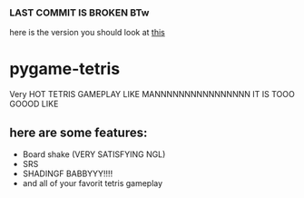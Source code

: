 ### LAST COMMIT IS BROKEN BTw
here is the version you should look at [this](https://github.com/Henry-Willson/pygame-tetris/commit/c040d8ad05d9c73e64b8b2eecc6c22e6a1ed0441)
# pygame-tetris
Very HOT TETRIS GAMEPLAY LIKE MANNNNNNNNNNNNNNNN
IT IS TOOO GOOOD LIKE
## here are some features:
* Board shake (VERY SATISFYING NGL)
* SRS
* SHADINGF BABBYYY!!!!
* and all of your favorit tetris gameplay
